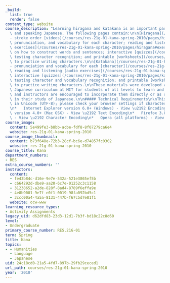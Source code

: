 ```yaml
---
_build:
  list: true
  render: false
content_type: website
course_description: "Learning hiragana and katakana is an important part of reading\
  \ and speaking Japanese. The following pages contain:\n\n[Hiragana](/courses/res-21g-01-kana-spring-2010/pages/hiragana)\_\
  - stroke order [videos](/courses/res-21g-01-kana-spring-2010/pages/hiragana#characters),\
  \ pronunciation, and vocabulary for each character; reading and listening [audio\
  \ exercises](/courses/res-21g-01-kana-spring-2010/pages/hiragana#exercises); [handouts](/courses/res-21g-01-kana-spring-2010/pages/hiragana#handouts)\
  \ on how to construct words and sentences; interactive [quizzes](/courses/res-21g-01-kana-spring-2010/pages/hiragana#quizzes)\
  \ testing character recognition; and printable [worksheets](/courses/res-21g-01-kana-spring-2010/pages/hiragana#worksheets)\
  \ to practice writing characters.\n\n[Katakana](/courses/res-21g-01-kana-spring-2010/pages/katakana)\_\
  - pronunciation and vocabulary for each [character](/courses/res-21g-01-kana-spring-2010/pages/katakana#characters);\
  \ reading and listening [audio exercises](/courses/res-21g-01-kana-spring-2010/pages/katakana#exercises);\
  \ interactive [quizzes](/courses/res-21g-01-kana-spring-2010/pages/katakana#quizzes)\
  \ testing character and vocabulary recognition; and printable [worksheets](/courses/res-21g-01-kana-spring-2010/pages/katakana#worksheets)\
  \ to practice writing characters.\n\nThese materials were developed as part of the\
  \ Japanese curriculum at MIT for students of all levels to learn and review. Students\
  \ and instructors are encouraged to incorporate them directly or as supplements\
  \ in their study of Japanese.\n\n##### Technical Requirements\n\nThis site is encoded\
  \ in Unicode (UTF-8); please check your browser settings if characters render incorrectly:\n\
  \n*   Internet Explorer version 6.0+ (Windows) - View \u2192 Encoding\n*   Safari\
  \ version 4.0+ (Mac OSX) - View \u2192 Text Encoding\n*   Firefox 3.0+ (all platforms)\
  \ - View \u2192 Character Encoding\n*   Opera (all platforms) - View \u2192 Encoding\n"
course_image:
  content: 5e499fe3-b8bb-acbe-fdf8-8f07279ca6e4
  website: res-21g-01-kana-spring-2010
course_image_thumbnail:
  content: b73f648e-72b3-28cf-bc6e-d74857fc0302
  website: res-21g-01-kana-spring-2010
course_title: Kana
department_numbers:
- RES
extra_course_numbers: ''
instructors:
  content:
  - fe43b84c-d16e-9e7e-532a-521e3865ef5b
  - c664292d-dbe9-aa20-6c7e-01252c3c1158
  - 31238652-a2de-828f-8ad4-8789f6effa9e
  - 4e8b9001-9e7f-e0f1-0019-98fa092bd5c1
  - 3ccc00a4-4a5a-8131-447b-f67c5d7e81f1
  website: ocw-www
learning_resource_types:
- Activity Assignments
legacy_uid: d62dfd83-23d3-12d1-7b3f-bd18c22c8d60
level:
- Undergraduate
primary_course_number: RES.21G-01
term: Spring
title: Kana
topics:
- - Humanities
  - Language
  - Japanese
uid: 24c18cd0-21a5-4fd7-897b-29fb29ceced1
url_path: courses/res-21g-01-kana-spring-2010
year: '2010'
---
```

